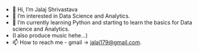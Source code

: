 - 👋 Hi, I’m Jalaj Shrivastava
- 👀 I’m interested in Data Science and Analytics.
- 🌱 I’m currently learning Python and starting to learn the basics for Data science and Analytics.
- (I also produce music hehe...)
- 📫 How to reach me - gmail -> jalaj179@gmail.com.

<!---
Jalajshri/Jalajshri is a ✨ special ✨ repository because its `README.md` (this file) appears on your GitHub profile.
You can click the Preview link to take a look at your changes.
--->
